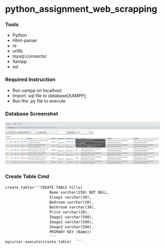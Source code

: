 # python_assignment_web_scrapping

### Tools
 - Python
 - Html-parser
 - re
 - urllib
 - mysql.connector
 - Xampp
 - ssl

### Required Instruction

- Run xampp on localhost
- Import .sql file to database[XAMPP];
- Run the .py file to execute

### Database Screenshot

![](https://github.com/kazi-akib-abdullah/python_assignment_web_scrapping/blob/main/Screenshot%20from%202021-12-08%2013-52-41.png)
### Create Table Cmd
``` mycursor = mydb.cursor()
create_table='''CREATE TABLE Villa(
                    Name varchar(250) NOT NULL,
                    Sleeps varchar(30),
                    Bedroom varchar(30),
                    Bathroom varchar(30),
                    Price varchar(10),
                    Image1 varchar(500),
                    Image2 varchar(500),
                    Image3 varchar(500),
                    PRIMARY KEY (Name))
                    '''
mycursor.execute(create_table)  ```

